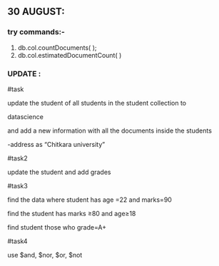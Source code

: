 ## 30 AUGUST:

### try commands:-

1. db.col.countDocuments( );
2. db.col.estimatedDocumentCount( )

### UPDATE :

#task

update the student of all students in the student collection to 

datascience

and add a new information with all the documents inside the students 

-address as “Chitkara university”

#task2

update the student and add grades 

#task3

find the data where student has age =22 and marks=90

find the student has marks ≥80 and age≥18

find student those who grade=A+

#task4

use $and, $nor, $or, $not